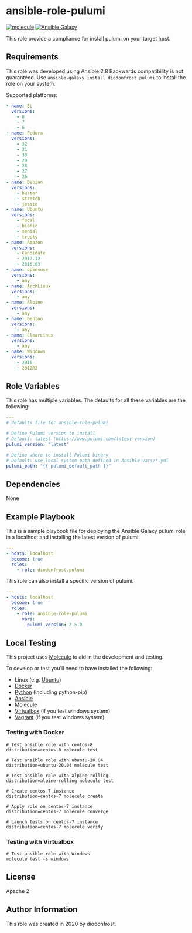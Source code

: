 # ansible-role-pulumi

[![molecule](https://github.com/diodonfrost/ansible-role-pulumi/workflows/molecule/badge.svg)](https://github.com/diodonfrost/ansible-role-pulumi/actions)
[![Ansible Galaxy](https://img.shields.io/badge/galaxy-diodonfrost.pulumi-660198.svg)](https://galaxy.ansible.com/diodonfrost/pulumi)

This role provide a compliance for install pulumi on your target host.

## Requirements

This role was developed using Ansible 2.8 Backwards compatibility is not guaranteed.
Use `ansible-galaxy install diodonfrost.pulumi` to install the role on your system.

Supported platforms:

```yaml
- name: EL
  versions:
    - 8
    - 7
    - 6
- name: Fedora
  versions:
    - 32
    - 31
    - 30
    - 29
    - 28
    - 27
    - 26
- name: Debian
  versions:
    - buster
    - stretch
    - jessie
- name: Ubuntu
  versions:
    - focal
    - bionic
    - xenial
    - trusty
- name: Amazon
  versions:
    - Candidate
    - 2017.12
    - 2016.03
- name: opensuse
  versions:
    - any
- name: ArchLinux
  versions:
    - any
- name: Alpine
  versions:
    - any
- name: Gentoo
  versions:
    - any
- name: ClearLinux
  versions:
    - any
- name: Windows
  versions:
    - 2016
    - 2012R2
```

## Role Variables

This role has multiple variables. The defaults for all these variables are the following:

```yaml
---
# defaults file for ansible-role-pulumi

# Define Pulumi version to install
# Default: latest (https://www.pulumi.com/latest-version)
pulumi_version: "latest"

# Define where to install Pulumi binary
# Default: use local system path defined in Ansible vars/*.yml
pulumi_path: "{{ pulumi_default_path }}"
```

## Dependencies

None

## Example Playbook

This is a sample playbook file for deploying the Ansible Galaxy pulumi role in a localhost and installing the latest version of pulumi.

```yaml
---
- hosts: localhost
  become: true
  roles:
    - role: diodonfrost.pulumi
```

This role can also install a specific version of pulumi.

```yaml
---
- hosts: localhost
  become: true
  roles:
    - role: ansible-role-pulumi
      vars:
        pulumi_version: 2.5.0
```

## Local Testing

This project uses [Molecule](http://molecule.readthedocs.io/) to aid in the
development and testing.

To develop or test you'll need to have installed the following:

* Linux (e.g. [Ubuntu](http://www.ubuntu.com/))
* [Docker](https://www.docker.com/)
* [Python](https://www.python.org/) (including python-pip)
* [Ansible](https://www.ansible.com/)
* [Molecule](http://molecule.readthedocs.io/)
* [Virtualbox](https://www.virtualbox.org/) (if you test windows system)
* [Vagrant](https://www.vagrantup.com/downloads.html) (if you test windows system)

### Testing with Docker

```shell
# Test ansible role with centos-8
distribution=centos-8 molecule test

# Test ansible role with ubuntu-20.04
distribution=ubuntu-20.04 molecule test

# Test ansible role with alpine-rolling
distribution=alpine-rolling molecule test

# Create centos-7 instance
distribution=centos-7 molecule create

# Apply role on centos-7 instance
distribution=centos-7 molecule converge

# Launch tests on centos-7 instance
distribution=centos-7 molecule verify
```

### Testing with Virtualbox

```shell
# Test ansible role with Windows
molecule test -s windows
```

## License

Apache 2

## Author Information

This role was created in 2020 by diodonfrost.
